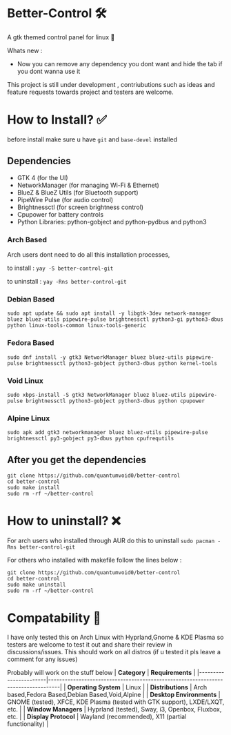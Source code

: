 # Better-Control 🛠️ 
A gtk themed control panel for linux 🐧

Whats new :
- Now you can remove any dependency you dont want and hide the tab if you dont wanna use it

This project is still under development , contriubutions such as ideas and feature requests towards project and testers are welcome.

# How to Install? ✅ 
before install make sure u have `git` and `base-devel` installed

## Dependencies

- GTK 4 (for the UI)
- NetworkManager (for managing Wi-Fi & Ethernet)
- BlueZ & BlueZ Utils (for Bluetooth support)
- PipeWire Pulse (for audio control)
- Brightnessctl (for screen brightness control)
- Cpupower for battery controls
- Python Libraries: python-gobject and python-pydbus and python3

### Arch Based
Arch users dont need to do all this installation processes, 

to install : `yay -S better-control-git`

to uninstall : `yay -Rns better-control-git`

### Debian Based
```sudo apt update && sudo apt install -y libgtk-3dev network-manager bluez bluez-utils pipewire-pulse brightnessctl python3-gi python3-dbus python linux-tools-common linux-tools-generic```

### Fedora Based
```sudo dnf install -y gtk3 NetworkManager bluez bluez-utils pipewire-pulse brightnessctl python3-gobject python3-dbus python kernel-tools```

### Void Linux
```sudo xbps-install -S gtk3 NetworkManager bluez bluez-utils pipewire-pulse brightnessctl python3-gobject python3-dbus python cpupower```

### Alpine Linux
```sudo apk add gtk3 networkmanager bluez bluez-utils pipewire-pulse brightnessctl py3-gobject py3-dbus python cpufrequtils```


## After you get the dependencies 
```
git clone https://github.com/quantumvoid0/better-control
cd better-control
sudo make install
sudo rm -rf ~/better-control

```
# How to uninstall? ❌

For arch users who installed through AUR do this to uninstall `sudo pacman -Rns better-control-git`

For others who installed with makefile follow the lines below :

```
git clone https://github.com/quantumvoid0/better-control
cd better-control
sudo make uninstall
sudo rm -rf ~/better-control

```

# Compatability 📄
I have only tested this on Arch Linux with Hyprland,Gnome & KDE Plasma so testers are welcome to test it out and share their review in discussions/issues. This should work on all distros (if u tested it pls leave a comment for any issues)

Probably will work on the stuff below 
| **Category**         | **Requirements**                                                                 |
|-----------------------|----------------------------------------------------------------------------------|
| **Operating System**  | Linux                                                                            |
| **Distributions**     | Arch based,Fedora Based,Debian Based,Void,Alpine                                                            |
| **Desktop Environments** | GNOME (tested), XFCE, KDE Plasma (tested with GTK support), LXDE/LXQT, etc.                  |
| **Window Managers**   | Hyprland (tested), Sway, i3, Openbox, Fluxbox, etc.                             |
| **Display Protocol**     | Wayland (recommended), X11 (partial functionality)                               |

